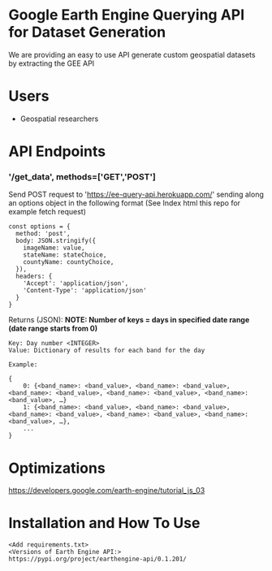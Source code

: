 # Google Earth Engine Querying API for Dataset Generation
We are providing an easy to use API generate custom geospatial datasets by extracting the GEE API  

# Users
* Geospatial researchers

# API Endpoints

### '/get_data', methods=['GET','POST']

Send POST request to 'https://ee-query-api.herokuapp.com/' sending along  an options object in the following format (See Index html this repo for example fetch request)

    const options = {
      method: 'post',
      body: JSON.stringify({
        imageName: value,
        stateName: stateChoice,
        countyName: countyChoice,
      }),
      headers: {
        'Accept': 'application/json',
        'Content-Type': 'application/json'
      }
    }

Returns (JSON):
    __NOTE: Number of keys = days in specified date range (date range starts from 0)__

    Key: Day number <INTEGER>
    Value: Dictionary of results for each band for the day

    Example:

    {
        0: {<band_name>: <band_value>, <band_name>: <band_value>, <band_name>: <band_value>, <band_name>: <band_value>, <band_name>:<band_value>, …}
        1: {<band_name>: <band_value>, <band_name>: <band_value>, <band_name>: <band_value>, <band_name>: <band_value>, <band_name>: <band_value>, …},
        ...
    }




# Optimizations

https://developers.google.com/earth-engine/tutorial_js_03

# Installation and How To Use

    <Add requirements.txt>
    <Versions of Earth Engine API:>
    https://pypi.org/project/earthengine-api/0.1.201/
